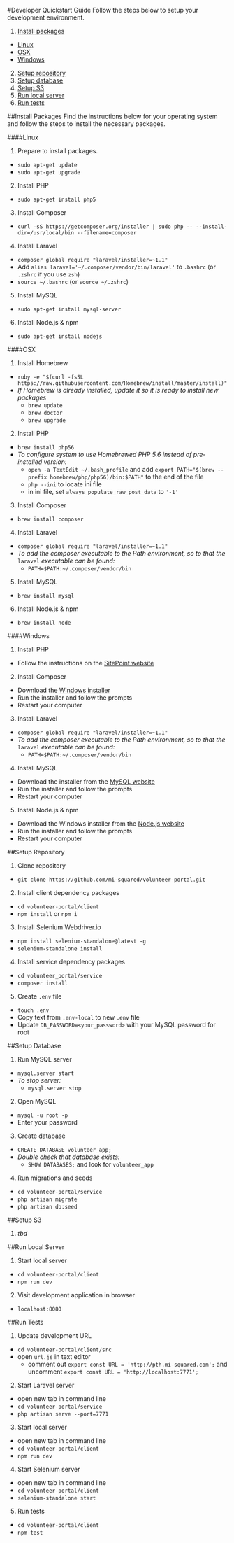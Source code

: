 #Developer Quickstart Guide
Follow the steps below to setup your development environment.

1. [Install packages](#install-packages)
  * [Linux](#linux)
  * [OSX](#osx)
  * [Windows](#windows)
2. [Setup repository](#setup-repository)
3. [Setup database](#setup-database)
4. [Setup S3](#setup-s3)
5. [Run local server](#run-local-server)
6. [Run tests](#run-tests)

<a id="install-packages"></a>
##Install Packages
Find the instructions below for your operating system and follow the steps to install the necessary packages.

<a id="linux"></a>
####Linux
1. Prepare to install packages.
  * `sudo apt-get update`
  * `sudo apt-get upgrade`
2. Install PHP
  * `sudo apt-get install php5`
3. Install Composer
  * `curl -sS https://getcomposer.org/installer | sudo php -- --install-dir=/usr/local/bin --filename=composer`
4. Install Laravel
  * `composer global require "laravel/installer=~1.1"`
  * Add `alias laravel='~/.composer/vendor/bin/laravel'` to `.bashrc` (or `.zshrc` if you use `zsh`)
  * `source ~/.bashrc` (or `source ~/.zshrc`)
5. Install MySQL
  * `sudo apt-get install mysql-server`
6. Install Node.js & npm
  * `sudo apt-get install nodejs`

<a id="osx"></a>
####OSX
1. Install Homebrew
  * `ruby -e "$(curl -fsSL https://raw.githubusercontent.com/Homebrew/install/master/install)"`
  * *If Homebrew is already installed, update it so it is ready to install new packages*
    * `brew update`
    * `brew doctor`
    * `brew upgrade`
2. Install PHP
  * `brew install php56`
  * *To configure system to use Homebrewed PHP 5.6 instead of pre-installed version:*
    * `open -a TextEdit ~/.bash_profile` and add `export PATH="$(brew --prefix homebrew/php/php56)/bin:$PATH"` to the end of the file
    * `php --ini` to locate ini file
    * in ini file, set `always_populate_raw_post_data` to `'-1'`
3. Install Composer
  * `brew install composer`
4. Install Laravel
  * `composer global require "laravel/installer=~1.1"`
  * *To add the composer executable to the Path environment, so to that the* `laravel` *executable can be found:*
    * `PATH=$PATH:~/.composer/vendor/bin`
5. Install MySQL
  * `brew install mysql`
6. Install Node.js & npm
  * `brew install node`

<a id="windows"></a>
####Windows
1. Install PHP
  * Follow the instructions on the [SitePoint website](http://www.sitepoint.com/how-to-install-php-on-windows/)
2. Install Composer
  * Download the [Windows installer](https://getcomposer.org/Composer-Setup.exe)
  * Run the installer and follow the prompts
  * Restart your computer
3. Install Laravel
  * `composer global require "laravel/installer=~1.1"`
  * *To add the composer executable to the Path environment, so to that the* `laravel` *executable can be found:*
    * `PATH=$PATH:~/.composer/vendor/bin`
4. Install MySQL
  * Download the installer from the [MySQL website](http://dev.mysql.com/downloads/installer/)
  * Run the installer and follow the prompts
  * Restart your computer
5. Install Node.js & npm
  * Download the Windows installer from the [Node.js website](https://nodejs.org/en/download/)
  * Run the installer and follow the prompts
  * Restart your computer


<a id="setup-repository"></a>
##Setup Repository
1. Clone repository
  * `git clone https://github.com/mi-squared/volunteer-portal.git`
2. Install client dependency packages
  * `cd volunteer-portal/client`
  * `npm install` or `npm i`
3. Install Selenium Webdriver.io
  * `npm install selenium-standalone@latest -g`
  * `selenium-standalone install`
4. Install service dependency packages
  * `cd volunteer_portal/service`
  * `composer install`
5. Create `.env` file
  * `touch .env`
  * Copy text from `.env-local` to new `.env` file
  * Update `DB_PASSWORD=<your_password>` with your MySQL password for root


<a id="setup-database"></a>
##Setup Database
1. Run MySQL server
  * `mysql.server start`
  * *To stop server:*
    * `mysql.server stop`
2. Open MySQL
  * `mysql -u root -p`
  * Enter your password
3. Create database
  * `CREATE DATABASE volunteer_app;`
  * *Double check that database exists:*
    * `SHOW DATABASES;` and look for `volunteer_app`
4. Run migrations and seeds
  * `cd volunteer-portal/service`
  * `php artisan migrate`
  * `php artisan db:seed`


<a id="setup-s3"></a>
##Setup S3
1. *tbd*


<a id="run-local-server"></a>
##Run Local Server
1. Start local server
  * `cd volunteer-portal/client`
  * `npm run dev`
2. Visit development application in browser
  * `localhost:8080`


<a id="run-tests"></a>
##Run Tests
1. Update development URL
  * `cd volunteer-portal/client/src`
  * open `url.js` in text editor
    * comment out `export const URL = 'http://pth.mi-squared.com';` and uncomment `export const URL = 'http://localhost:7771';`
2. Start Laravel server
  * open new tab in command line
  * `cd volunteer-portal/service`
  * `php artisan serve --port=7771`
3. Start local server
  * open new tab in command line
  * `cd volunteer-portal/client`
  * `npm run dev`
4. Start Selenium server
  * open new tab in command line
  * `cd volunteer-portal/client`
  * `selenium-standalone start`
5. Run tests
  * `cd volunteer-portal/client`
  * `npm test`
